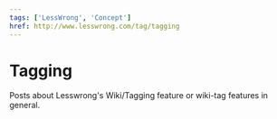```yaml
---
tags: ['LessWrong', 'Concept']
href: http://www.lesswrong.com/tag/tagging
---
```


# Tagging
Posts about Lesswrong's Wiki/Tagging feature or wiki-tag features in general.

